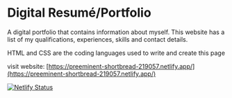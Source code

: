 # Digital Resumé/Portfolio

A digital portfolio that contains information about myself. This website has a list of my qualifications, experiences, skills and contact details.

HTML and CSS are the coding languages used to write and create this page

<!-- The wire frame that represents the final result of the project:
https://www.figma.com/file/JmEAl56yIWGQMnDkAcoHLV/JARWIL102_FTC2301_ftcNwabisaGroup_JarreedWilliams_ITW9?node-id=0%3A1&t=lzfSfStRDgnOKTF2-1 -->

visit website: [https://preeminent-shortbread-219057.netlify.app/](https://preeminent-shortbread-219057.netlify.app/)

[![Netlify Status](https://api.netlify.com/api/v1/badges/3375ab65-bd29-4e1b-9fcb-38a41a0de668/deploy-status)](https://app.netlify.com/sites/preeminent-shortbread-219057/deploys)
